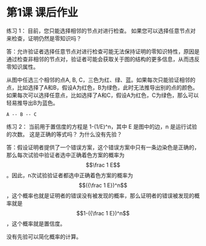 # 第1课 课后作业

练习 1： 目前，您只能选择相邻的节点对进行检查。 如果您可以选择任意节点对来检查，证明仍然是零知识吗？

答：允许验证者选择任意节点对进行检查可能无法保持证明的零知识特性，原因是通过检查非相邻的节点对，验证者可能会获取关于图的结构的更多信息，从而违反零知识属性。

从图中任选三个相邻的点A, B, C，三色为红、绿、蓝。如果每次只能验证相邻的点，比如选择了A和B，假设A为红色，B为绿色，此时无法推导出别的点的颜色。如果每次可以选择任意点，比如选择了A和C，假设A为红色，C为绿色，那么可以轻易推导出B为蓝色。

    A -- B -- C



练习 2： 当前用于置信度的方程是 1-(1/E)^n，其中 E 是图中的边，n 是运行试验的次数。 这是正确的等式吗？ 为什么没有先验？

答：假设证明者提供了一个错误方案，这个错误方案中只有一条边染色是正确的，那么每次试验中验证者选中正确着色方案的概率为$$\frac 1 E$$。因此，n次试验验证者都选中正确着色方案的概率为$$({\frac 1 E})^n$$，这个概率也就是证明者的错误没有被发现的概率，那么证明者的错误被发现的概率就是$$1-({\frac 1 E})^n$$，这个概率就是置信度。

没有先验可以简化概率的计算。
